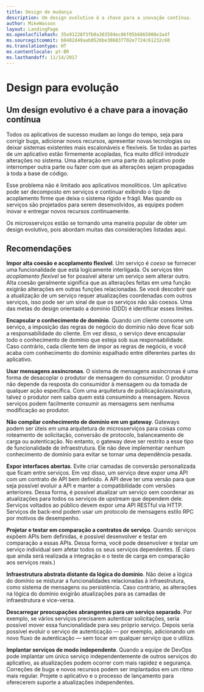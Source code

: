 ```yaml
---
title: Design de mudança
description: Um design evolutivo é a chave para a inovação contínua.
author: MikeWasson
layout: LandingPage
ms.openlocfilehash: 35e91228f3fb0a303594ec06f05b6865008e3a4f
ms.sourcegitcommit: b0482d49aab0526be386837702e7724c61232c60
ms.translationtype: HT
ms.contentlocale: pt-BR
ms.lasthandoff: 11/14/2017
---
```

# <a name="design-for-evolution"></a>Design para evolução

## <a name="an-evolutionary-design-is-key-for-continuous-innovation"></a>Um design evolutivo é a chave para a inovação contínua

Todos os aplicativos de sucesso mudam ao longo do tempo, seja para corrigir bugs, adicionar novos recursos, apresentar novas tecnologias ou deixar sistemas existentes mais escalonáveis e flexíveis. Se todas as partes de um aplicativo estão firmemente acopladas, fica muito difícil introduzir alterações no sistema. Uma alteração em uma parte do aplicativo pode interromper outra parte ou fazer com que as alterações sejam propagadas à toda a base de código.

Esse problema não é limitado aos aplicativos monolíticos. Um aplicativo pode ser decomposto em serviços e continuar exibindo o tipo de acoplamento firme que deixa o sistema rígido e frágil. Mas quando os serviços são projetados para serem desenvolvidos, as equipes podem inovar e entregar novos recursos continuamente. 

Os microsserviços estão se tornando uma maneira popular de obter um design evolutivo, pois abordam muitas das considerações listadas aqui.

## <a name="recommendations"></a>Recomendações

**Impor alta coesão e acoplamento flexível**. Um serviço é *coeso* se fornecer uma funcionalidade que está logicamente interligada. Os serviços têm *acoplamento flexível* se for possível alterar um serviço sem alterar outro. Alta coesão geralmente significa que as alterações feitas em uma função exigirão alterações em outras funções relacionadas. Se você descobrir que a atualização de um serviço requer atualizações coordenadas com outros serviços, isso pode ser um sinal de que os serviços não são coesos. Uma das metas do design orientado a domínio (DDD) é identificar esses limites.

**Encapsular o conhecimento de domínio**. Quando um cliente consome um serviço, a imposição das regras de negócio do domínio não deve ficar sob a responsabilidade do cliente. Em vez disso, o serviço deve encapsular todo o conhecimento de domínio que esteja sob sua responsabilidade. Caso contrário, cada cliente tem de impor as regras de negócio, e você acaba com conhecimento do domínio espalhado entre diferentes partes do aplicativo. 

**Usar mensagens assíncronas**. O sistema de mensagens assíncronas é uma forma de desacoplar o produtor de mensagem do consumidor. O produtor não depende da resposta do consumidor à mensagem ou da tomada de qualquer ação específica. Com uma arquitetura de publicação/assinatura, talvez o produtor nem saiba quem está consumindo a mensagem. Novos serviços podem facilmente consumir as mensagens sem nenhuma modificação ao produtor.

**Não compilar conhecimento de domínio em um gateway**. Gateways podem ser úteis em uma arquitetura de microsserviços para coisas como roteamento de solicitação, conversão de protocolo, balanceamento de carga ou autenticação. No entanto, o gateway deve ser restrito a esse tipo de funcionalidade de infraestrutura. Ele não deve implementar nenhum conhecimento de domínio para evitar se tornar uma dependência pesada.

**Expor interfaces abertas**. Evite criar camadas de conversão personalizada que ficam entre serviços. Em vez disso, um serviço deve expor uma API com um contrato de API bem definido. A API deve ter uma versão para que seja possível evoluir a API e manter a compatibilidade com versões anteriores. Dessa forma, é possível atualizar um serviço sem coordenar as atualizações para todos os serviços de upstream que dependem dele. Serviços voltados ao público devem expor uma API RESTful via HTTP. Serviços de back-end podem usar um protocolo de mensagens estilo RPC por motivos de desempenho. 

**Projetar e testar em comparação a contratos de serviço**. Quando serviços expõem APIs bem definidas, é possível desenvolver e testar em comparação a essas APIs. Dessa forma, você pode desenvolver e testar um serviço individual sem afetar todos os seus serviços dependentes. (É claro que ainda será realizada a integração e o teste de carga em comparação aos serviços reais.)

**Infraestrutura abstrata distante da lógica do domínio**. Não deixe a lógica do domínio se misturar a funcionalidades relacionadas à infraestrutura, como sistema de mensagens ou persistência. Caso contrário, as alterações na lógica do domínio exigirão atualizações para as camadas de infraestrutura e vice-versa. 

**Descarregar preocupações abrangentes para um serviço separado**. Por exemplo, se vários serviços precisarem autenticar solicitações, seria possível mover essa funcionalidade para seu próprio serviço. Depois seria possível evoluir o serviço de autenticação &mdash; por exemplo, adicionando um novo fluxo de autenticação &mdash; sem tocar em qualquer serviço que o utiliza.

**Implantar serviços de modo independente**. Quando a equipe de DevOps pode implantar um único serviço independentemente de outros serviços do aplicativo, as atualizações podem ocorrer com mais rapidez e segurança. Correções de bugs e novos recursos podem ser implantados em um ritmo mais regular. Projete o aplicativo e o processo de lançamento para oferecerem suporte a atualizações independentes.